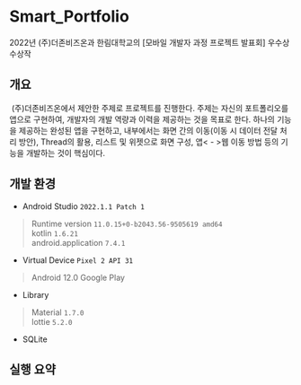 # Smart_Portfolio
2022년 (주)더존비즈온과 한림대학교의 [모바일 개발자 과정 프로젝트 발표회] 우수상 수상작
## 개요
&nbsp;(주)더존비즈온에서 제안한 주제로 프로젝트를 진행한다. 주제는 자신의 포트폴리오를 앱으로 구현하여, 개발자의 개발 역량과 이력을 제공하는 것을 목표로 한다. 하나의 기능을 제공하는 완성된 앱을 구현하고, 내부에서는 화면 간의 이동(이동 시 데이터 전달 처리 방안), Thread의 활용, 리스트 및 위젯으로 화면 구성, 앱< - >웹 이동 방법 등의 기능을 개발하는 것이 핵심이다.
## 개발 환경
* Android Studio `2022.1.1 Patch 1`
> Runtime version `11.0.15+0-b2043.56-9505619 amd64`   
> kotlin `1.6.21`   
> android.application `7.4.1`
* Virtual Device `Pixel 2 API 31`
> Android 12.0 Google Play
* Library
> Material `1.7.0`   
> lottie `5.2.0`
* SQLite
## 실행 요약
